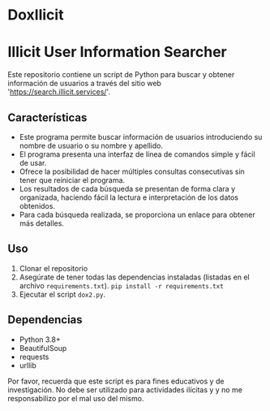 # DoxIlicit

# Illicit User Information Searcher

Este repositorio contiene un script de Python para buscar y obtener información de usuarios a través del sitio web 'https://search.illicit.services/'.

## Características
- Este programa permite buscar información de usuarios introduciendo su nombre de usuario o su nombre y apellido.
- El programa presenta una interfaz de línea de comandos simple y fácil de usar.
- Ofrece la posibilidad de hacer múltiples consultas consecutivas sin tener que reiniciar el programa.
- Los resultados de cada búsqueda se presentan de forma clara y organizada, haciendo fácil la lectura e interpretación de los datos obtenidos.
- Para cada búsqueda realizada, se proporciona un enlace para obtener más detalles.

## Uso
1. Clonar el repositorio
2. Asegúrate de tener todas las dependencias instaladas (listadas en el archivo `requirements.txt`). `pip install -r requirements.txt`
3. Ejecutar el script `dox2.py`.

## Dependencias
- Python 3.8+
- BeautifulSoup
- requests
- urllib

Por favor, recuerda que este script es para fines educativos y de investigación. No debe ser utilizado para actividades ilícitas y y no me responsabilizo por el mal uso del mismo.
